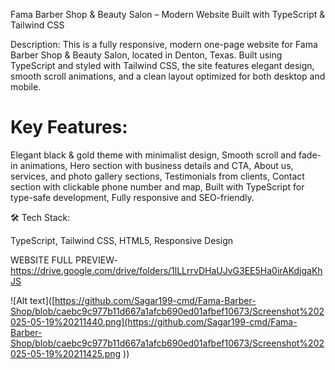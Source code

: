 Fama Barber Shop & Beauty Salon – Modern Website Built with TypeScript & Tailwind CSS

Description:
This is a fully responsive, modern one-page website for Fama Barber Shop & Beauty Salon, located in Denton, Texas. Built using TypeScript and styled with Tailwind CSS, the site features elegant design, smooth scroll animations, and a clean layout optimized for both desktop and mobile.

# Key Features:

Elegant black & gold theme with minimalist design, 
Smooth scroll and fade-in animations, 
Hero section with business details and CTA, 
About us, services, and photo gallery sections, 
Testimonials from clients, 
Contact section with clickable phone number and map, 
Built with TypeScript for type-safe development, 
Fully responsive and SEO-friendly.

🛠️ Tech Stack:

TypeScript, 
Tailwind CSS, 
HTML5, 
Responsive Design

WEBSITE FULL PREVIEW-
https://drive.google.com/drive/folders/1lLLrrvDHaUJvG3EE5Ha0irAKdjgaKhJS

![Alt text]([https://github.com/Sagar199-cmd/Fama-Barber-Shop/blob/caebc9c977b11d667a1afcb690ed01afbef10673/Screenshot%202025-05-19%20211440.png](https://github.com/Sagar199-cmd/Fama-Barber-Shop/blob/caebc9c977b11d667a1afcb690ed01afbef10673/Screenshot%202025-05-19%20211425.png
))
